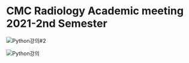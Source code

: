 # CMC Radiology Academic meeting 2021-2nd Semester

![Python강의#2](https://user-images.githubusercontent.com/74954538/132978148-714ea249-8b97-4459-a799-6189f2bf734d.PNG)

![Python강의](https://user-images.githubusercontent.com/74954538/131254659-cec51a32-2739-4eb3-87fe-6b6ed1ce4515.png)
